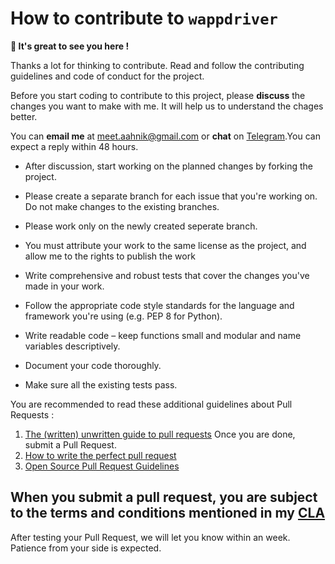 # How to contribute to `wappdriver`

 **👋 It's great to see you here !**

Thanks a lot for thinking to contribute.
Read and follow the contributing guidelines and code of conduct for the project.

Before you start coding to contribute to this project, please **discuss** the changes you want to make with me.
It will help us to understand the chages better.

You can **email me** at [meet.aahnik@gmail.com](mailto:meet.aahnik@gmail.com) or
**chat** on [Telegram](https://t.me/AahnikDaw).You can expect a reply within 48 hours.

- After discussion, start working on the planned changes by forking the project. 

- Please create a separate branch for each issue that you're working on. Do not make changes to the existing branches.
- Please work only on the newly created seperate branch.

- You must attribute your work to the same license as the project, and allow me to the rights to publish the work 
- Write comprehensive and robust tests that cover the changes you've made in your work.
- Follow the appropriate code style standards for the language and framework you're using (e.g. PEP 8 for Python).
- Write readable code – keep functions small and modular and name variables descriptively.
- Document your code thoroughly.
- Make sure all the existing tests pass.

You are recommended to read these additional guidelines about Pull Requests :
1. [The (written) unwritten guide to pull requests](https://www.atlassian.com/blog/git/written-unwritten-guide-pull-requests) 
Once you are done, submit a Pull Request. 
2. [How to write the perfect pull request](https://github.blog/2015-01-21-how-to-write-the-perfect-pull-request/)
3. [Open Source Pull Request Guidelines](https://opensource.creativecommons.org/contributing-code/pr-guidelines/)

## When you submit a pull request, you are subject to the terms and conditions mentioned in my [CLA](https://aahnik.github.io/aahnik/CLA.html)

After testing your Pull Request, we will let you know within an week. Patience from your side is expected. 

